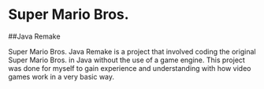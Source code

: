 # Super Mario Bros.

##Java Remake

Super Mario Bros. Java Remake is a project that involved coding the original Super Mario Bros. in Java without the use of a game engine.
This project was done for myself to gain experience and understanding with how video games work in a very basic way.
